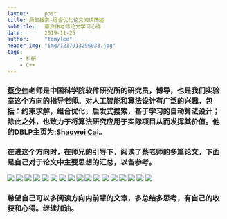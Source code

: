 ```yaml
---
layout:     post
title: 局部搜索-组合优化论文阅读简述
subtitle:   蔡少伟老师论文学习心得
date:       2019-11-25
author:     "tomylee"
header-img: "img/1217913296033.jpg"
tags:
    - 科研
    - C++
---
```


### [蔡少伟](http://people.ucas.ac.cn/~caisw)老师是中国科学院软件研究所的研究员，博导，也是我们实验室这个方向的指导老师。对人工智能和算法设计有广泛的兴趣，包括：约束求解，组合优化，启发式搜索，基于学习的自动算法设计；除此之外，也致力于将算法研究应用于实际项目从而发挥其价值。他的DBLP主页为:[Shaowei Cai](https://dblp.uni-trier.de/pers/hd/c/Cai:Shaowei)。

### 在进这个方向时，在师兄的引导下，阅读了蔡老师的多篇论文，下面是自己对于论文中主要思想的汇总，以备参考。

![](/img/shaoweicai/cai1.png)
![](/img/shaoweicai/cai2.png)
![](/img/shaoweicai/cai3.png)
![](/img/shaoweicai/cai4.png)
![](/img/shaoweicai/cai5.png)
![](/img/shaoweicai/cai6.png)
![](/img/shaoweicai/cai7.png)
![](/img/shaoweicai/cai8.png)
![](/img/shaoweicai/cai9.png)
![](/img/shaoweicai/cai10.png)
![](/img/shaoweicai/cai11.png)
![](/img/shaoweicai/cai12.png)
![](/img/shaoweicai/cai13.png)
![](/img/shaoweicai/cai14.png)
![](/img/shaoweicai/cai15.png)
![](/img/shaoweicai/cai16.png)
![](/img/shaoweicai/cai17.png)

### 希望自己可以多阅读方向内前辈的文章，多总结多思考，有自己的收获和心得。继续加油。
